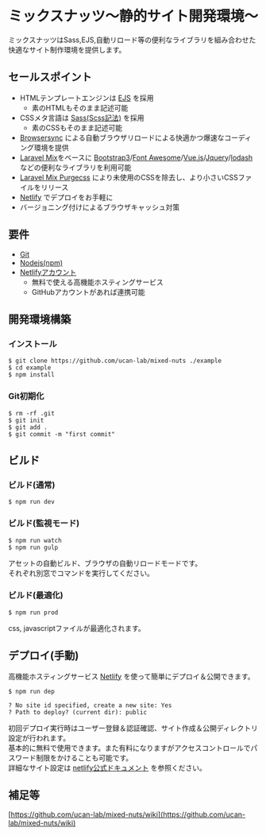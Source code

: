 # ミックスナッツ〜静的サイト開発環境〜

ミックスナッツはSass,EJS,自動リロード等の便利なライブラリを組み合わせた快適なサイト制作環境を提供します。

## セールスポイント

- HTMLテンプレートエンジンは [EJS](http://ejs.co) を採用
  - 素のHTMLもそのまま記述可能
- CSSメタ言語は [Sass(Scss記法)](http://sass-lang.com) を採用
  - 素のCSSもそのまま記述可能
- [Browsersync](https://browsersync.io) による自動ブラウザリロードによる快適かつ爆速なコーディング環境を提供
- [Laravel Mix](https://github.com/JeffreyWay/laravel-mix)をベースに [Bootstrap3](https://getbootstrap.com)/[Font Awesome](http://fontawesome.io)/[Vue.js](https://jp.vuejs.org)/[Jquery](https://jquery.com)/[lodash](https://lodash.com) などの便利なライブラリを利用可能
- [Laravel Mix Purgecss](https://github.com/spatie/laravel-mix-purgecss) により未使用のCSSを除去し、より小さいCSSファイルをリリース
- [Netlify](https://www.netlify.com) でデプロイをお手軽に
- バージョニング付けによるブラウザキャッシュ対策

## 要件

- [Git](https://git-scm.com)
- [Nodejs(npm)](https://nodejs.org/ja)
- [Netlifyアカウント](https://www.netlify.com)
  - 無料で使える高機能ホスティングサービス
  - GitHubアカウントがあれば連携可能

## 開発環境構築

### インストール

```
$ git clone https://github.com/ucan-lab/mixed-nuts ./example
$ cd example
$ npm install
```

### Git初期化

```
$ rm -rf .git
$ git init
$ git add .
$ git commit -m "first commit"
```

## ビルド

### ビルド(通常)

```
$ npm run dev
```

### ビルド(監視モード)

```
$ npm run watch
$ npm run gulp
```

アセットの自動ビルド、ブラウザの自動リロードモードです。<br>
それぞれ別窓でコマンドを実行してください。

### ビルド(最適化)

```
$ npm run prod
```

css, javascriptファイルが最適化されます。

## デプロイ(手動)

高機能ホスティングサービス [Netlify](https://www.netlify.com) を使って簡単にデプロイ＆公開できます。

```
$ npm run dep

? No site id specified, create a new site: Yes
? Path to deploy? (current dir): public
```

初回デプロイ実行時はユーザー登録＆認証確認、サイト作成＆公開ディレクトリ設定が行われます。<br>
基本的に無料で使用できます。また有料になりますがアクセスコントロールでパスワード制限をかけることも可能です。<br>
詳細なサイト設定は [netlify公式ドキュメント](https://www.netlify.com/docs) を参照ください。

## 補足等

[https://github.com/ucan-lab/mixed-nuts/wiki](https://github.com/ucan-lab/mixed-nuts/wiki)
